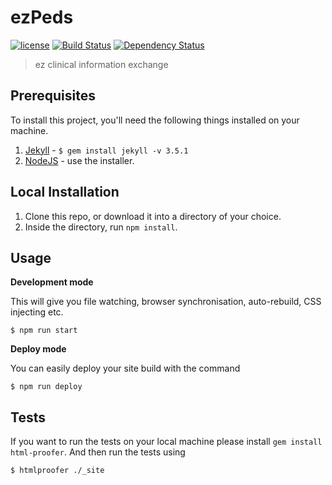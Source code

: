 # ezPeds

[![license][license-image]][license-url] [![Build Status][travis-image]][travis-url] [![Dependency Status][dependencyci-image]][dependencyci-url]

> ez clinical information exchange

## Prerequisites

To install this project, you'll need the following things installed on your machine.

1. [Jekyll](http://jekyllrb.com/) - `$ gem install jekyll -v 3.5.1`
2. [NodeJS](http://nodejs.org) - use the installer.

## Local Installation

1. Clone this repo, or download it into a directory of your choice.
2. Inside the directory, run `npm install`.

## Usage

**Development mode**

This will give you file watching, browser synchronisation, auto-rebuild, CSS injecting etc.

```shell
$ npm run start
```

**Deploy mode**

You can easily deploy your site build with the command
```shell
$ npm run deploy
```

## Tests

If you want to run the tests on your local machine please install `gem install html-proofer`. And then run the tests using
```shell
$ htmlproofer ./_site
```

[license-image]: https://img.shields.io/badge/license-ISC-blue.svg
[license-url]: https://github.com/JakeMcClure/EasyPedsy/blob/master/LICENSE
[travis-image]: https://travis-ci.org/JakeMcClure/EasyPedsy.svg?branch=master
[travis-url]: https://travis-ci.org/JakeMcClure/EasyPedsy
[dependencyci-image]: https://dependencyci.com/github/JakeMcClure/EasyPedsy/badge
[dependencyci-url]: https://dependencyci.com/github/JakeMcClure/EasyPedsy
